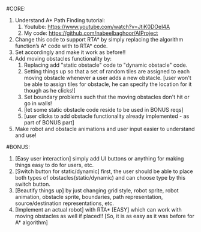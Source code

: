 #CORE:

1. Understand A\* Path Finding tutorial:
   1. Youtube: <https://www.youtube.com/watch?v=JtiK0DOeI4A>
   1. My code: <https://github.com/nabeelbaghoor/AIProject>
1. Change this code to support RTA\* by simply replacing the algorithm function’s A\* code with to RTA\* code.
1. Set accordingly and make it work as before!!
1. Add moving obstacles functionality by:
   1. Replacing add "static obstacle" code to "dynamic obstacle" code. 
   1. Setting things up so that a set of random tiles are assigned to each moving obstacle whenever a user adds a new obstacle. [user won't be able to assign tiles for obstacle, he can specify the location for it though as he clicks!]
   1. Set boundary problems such that the moving obstacles don't hit or go in walls! 
   1. [let some static obstacle code reside to be used in BONUS reqs]
   1. [user clicks to add obstacle functionality already implemented - as part of BONUS part]
1. Make robot and obstacle animations and user input easier to understand and use!




#BONUS:

1. [Easy user interaction] simply add UI buttons or anything for making things easy to do for users, etc.
1. [Switch button for static/dynamic] first, the user should be able to place both types of obstacles(static/dynamic) and can choose type by this switch button.
1. [Beautify things up] by just changing grid style,  robot sprite, robot animation, obstacle sprite, boundaries, path representation, source/destination representations, etc.
1. [Implement an actual robot] with RTA\* [EASY] which can work with moving obstacles as well if placed!! [So, it is as easy as it was before for A\* algorithm]

